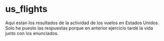 # us_flights
Aqui estan los resultados de la actividad de los vuelos en Estados Unidos. Solo he puesto las respuestas porque en anterior
ejercicio tardé la vida junto con los enunciados.
